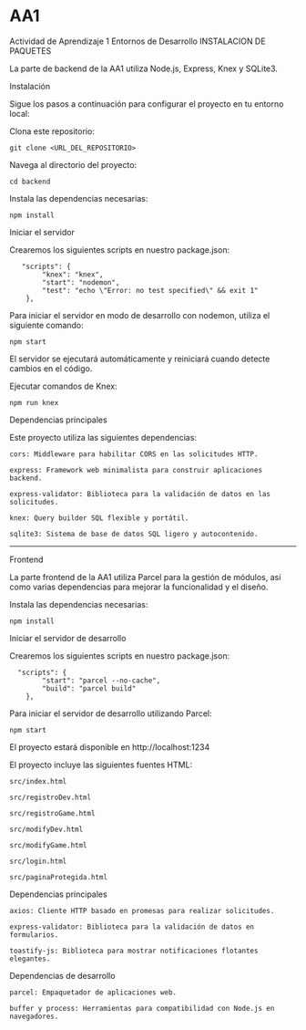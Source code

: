 # AA1
Actividad de Aprendizaje 1 Entornos de Desarrollo
INSTALACION DE PAQUETES

La parte de backend de la AA1 utiliza Node.js, Express, Knex y SQLite3.

Instalación

Sigue los pasos a continuación para configurar el proyecto en tu entorno local:

Clona este repositorio:

    git clone <URL_DEL_REPOSITORIO>

Navega al directorio del proyecto:

    cd backend

Instala las dependencias necesarias:

    npm install


Iniciar el servidor

Crearemos los siguientes scripts en nuestro package.json:

       "scripts": {
            "knex": "knex",
            "start": "nodemon",
            "test": "echo \"Error: no test specified\" && exit 1"
        },

Para iniciar el servidor en modo de desarrollo con nodemon, utiliza el siguiente comando:

    npm start

El servidor se ejecutará automáticamente y reiniciará cuando detecte cambios en el código.


Ejecutar comandos de Knex:

    npm run knex


Dependencias principales

Este proyecto utiliza las siguientes dependencias:

    cors: Middleware para habilitar CORS en las solicitudes HTTP.

    express: Framework web minimalista para construir aplicaciones backend.

    express-validator: Biblioteca para la validación de datos en las solicitudes.

    knex: Query builder SQL flexible y portátil.

    sqlite3: Sistema de base de datos SQL ligero y autocontenido.
---------------------------------------------------------------------------------------------------------------------------------------------------------------------

Frontend

La parte frontend de la AA1 utiliza Parcel para la gestión de módulos, así como varias dependencias para mejorar la funcionalidad y el diseño.


Instala las dependencias necesarias:

    npm install


Iniciar el servidor de desarrollo

Crearemos los siguientes scripts en nuestro package.json:

      "scripts": {
            "start": "parcel --no-cache",
            "build": "parcel build"
        },
        
Para iniciar el servidor de desarrollo utilizando Parcel:

    npm start

El proyecto estará disponible en http://localhost:1234

El proyecto incluye las siguientes fuentes HTML:

    src/index.html

    src/registroDev.html

    src/registroGame.html

    src/modifyDev.html

    src/modifyGame.html

    src/login.html

    src/paginaProtegida.html

Dependencias principales

    axios: Cliente HTTP basado en promesas para realizar solicitudes.

    express-validator: Biblioteca para la validación de datos en formularios.

    toastify-js: Biblioteca para mostrar notificaciones flotantes elegantes.

Dependencias de desarrollo

    parcel: Empaquetador de aplicaciones web.

    buffer y process: Herramientas para compatibilidad con Node.js en navegadores.

